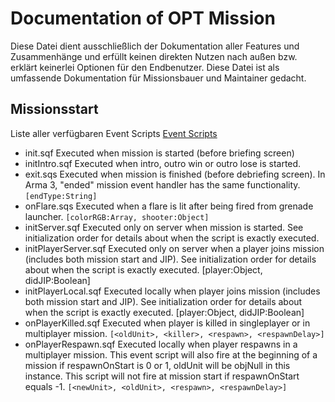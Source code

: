 # Documentation of OPT Mission
Diese Datei dient ausschließlich der Dokumentation aller Features und Zusammenhänge und erfüllt keinen direkten Nutzen nach außen bzw. erklärt keinerlei Optionen für den Endbenutzer. Diese Datei ist als umfassende Dokumentation für Missionsbauer und Maintainer gedacht.

## Missionsstart
Liste aller verfügbaren Event Scripts
[Event Scripts](https://community.bistudio.com/wiki/Event_Scripts)

- init.sqf 	Executed when mission is started (before briefing screen)
- initIntro.sqf 	Executed when intro, outro win or outro lose is started.
- exit.sqs 	Executed when mission is finished (before debriefing screen). In Arma 3, "ended" mission event handler has the same functionality. 	`[endType:String]`
- onFlare.sqs 	Executed when a flare is lit after being fired from grenade launcher. 	`[colorRGB:Array, shooter:Object]`
- initServer.sqf 	Executed only on server when mission is started. See initialization order for details about when the script is exactly executed.
- initPlayerServer.sqf 	Executed only on server when a player joins mission (includes both mission start and JIP). See initialization order for details about when the script is exactly executed. 	[player:Object, didJIP:Boolean] 	
- initPlayerLocal.sqf 	Executed locally when player joins mission (includes both mission start and JIP). See initialization order for details about when the script is exactly executed. 	[player:Object, didJIP:Boolean]
- onPlayerKilled.sqf 	Executed when player is killed in singleplayer or in multiplayer mission. `[<oldUnit>, <killer>, <respawn>, <respawnDelay>]`
- onPlayerRespawn.sqf  Executed locally when player respawns in a multiplayer mission. This event script will also fire at the beginning of a mission if respawnOnStart is 0 or 1, oldUnit will be objNull in this instance. This script will not fire at mission start if respawnOnStart equals -1. 	`[<newUnit>, <oldUnit>, <respawn>, <respawnDelay>]`
